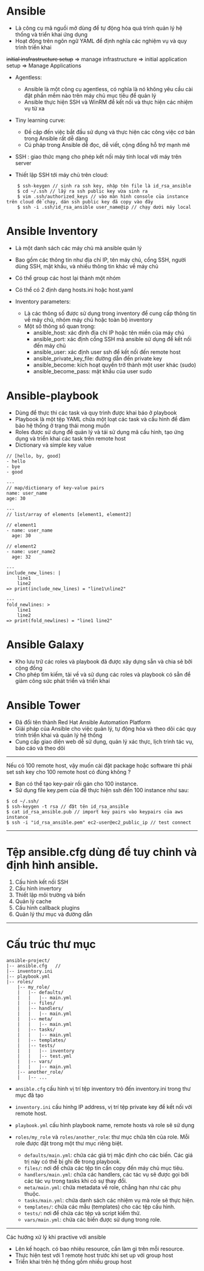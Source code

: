 # Ansible
- Là công cụ mã nguồi mở dùng để tự động hóa quá trình quản lý hệ thống và triển khai ứng dụng 
- Hoạt động trên ngôn ngữ YAML để định nghĩa các nghiệm vụ và quy trình triển khai

~~initial insfrastructure setup~~ => manage infrastructure => initial application setup => Manage Applications

- Agentless:
    + Ansible là một công cụ agentless, có nghĩa là nó không yêu cầu cài đặt phần mềm nào trên máy chủ mục tiêu để quản lý
    + Ansible thực hiện SSH và WinRM để kết nối và thực hiện các nhiệm vụ từ xa
- Tiny learning curve:
    + Đề cập đến việc bắt đầu sử dụng và thực hiện các công việc cơ bản trong Ansible rất dễ dàng
    + Cú pháp trong Ansible dễ đọc, dễ viết, cộng đồng hỗ trợ mạnh mẽ

- SSH : giao thức mạng cho phép kết nối máy tính local với máy trên server
- Thiết lập SSH tới máy chủ trên cloud:
```
    $ ssh-keygen // sinh ra ssh key, nhập tên file là id_rsa_ansible
    $ cd ~/.ssh // lấy ra ssh public key vừa sinh ra
    $ vim .ssh/authorized_keys // vào màn hình console của instance trên cloud để chạy, dán ssh public key đã copy vào đây
    $ ssh -i .ssh/id_rsa_ansible user_name@ip // chạy dưới máy local
```

# Ansible Inventory
- Là một danh sách các máy chủ mà ansible quản lý
- Bao gồm các thông tin như địa chỉ IP, tên máy chủ, cổng SSH, người dùng SSH, mật khẩu, và nhiều thông tin khác về máy chủ
- Có thể group các host lại thành một nhóm
- Có thể có 2 định dạng hosts.ini hoặc host.yaml 

- Inventory parameters: 
    + Là các thông số được sử dụng trong inventory để cung cấp thông tin về máy chủ, nhóm máy chủ hoặc toàn bộ inventory
    + Một số thông số quan trọng:
        + ansible_host: xác định địa chỉ IP hoặc tên miền của máy chủ
        + ansible_port: xác định cổng SSH mà ansible sử dụng để kết nối đến máy chủ
        + ansible_user: xác định user ssh để kết nối đến remote host
        + ansible_private_key_file: đường dẫn đến private key
        + ansible_become: kích hoạt quyền trở thành một user khác (sudo)
        + ansible_become_pass: mật khẩu của user sudo


# Ansible-playbook
- Dùng để thực thi các task và quy trình được khai báo ở playbook
- Playbook là một tệp YAML chứa một loạt các task và cấu hình để đảm bảo hệ thống ở trạng thái mong muốn
- Roles được sử dụng để quản lý và tái sử dụng mã cấu hình, tạo ứng dụng và triển khai các task trên remote host
- Dictionary và simple key value 

```
// [hello, by, good]
- hello 
- bye
- good

---
// map/dictionary of key-value pairs
name: user_name
age: 30

---
// list/array of elements [element1, element2]

// element1
- name: user_name
  age: 30

// element2
- name: user_name2
  age: 32 

---
include_new_lines: |
    line1
    line2
=> print(include_new_lines) = "line1\nline2"

---
fold_newlines: >
    line1
    line2
=> print(fold_newlines) = "line1 line2"

```

# Ansible Galaxy 
- Kho lưu trữ các roles và playbook đã được xây dựng sẵn và chia sẻ bởi cộng đồng
- Cho phép tìm kiếm, tải về và sử dụng các roles và playbook có sẵn để giảm công sức phát triển và triển khai

# Ansible Tower
- Đã đổi tên thành Red Hat Ansible Automation Platform
- Giải pháp của Ansible cho việc quản lý, tự động hóa và theo dõi các quy trình triển khai và quản lý hệ thống
- Cung cấp giao diện web dễ sử dụng, quản lý xác thực, lịch trình tác vụ, báo cáo và theo dõi

---
Nếu có 100 remote host, vậy muốn cài đặt package hoặc software thì phải set ssh key cho 100 remote host có đúng không ?

- Bạn có thể tạo key-pair rồi gán cho 100 instance.
- Sử dụng file key.pem của để thực hiện ssh đến 100 instance như sau:

```
$ cd ~/.ssh/
$ ssh-keygen -t rsa // đặt tên id_rsa_ansible
$ cat id_rsa_ansible.pub // import key pairs vào keypairs của aws instance
$ ssh -i "id_rsa_ansible.pem" ec2-user@ec2_public_ip // test connect
```

---
# Tệp ansible.cfg dùng để tuy chỉnh và định hình ansible.
1. Cấu hình kết nối SSH
2. Cấu hình invertory
3. Thiết lập môi trường và biến
4. Quản lý cache
5. Cấu hình callback plugins
6. Quản lý thư mục và đường dẫn

---
# Cấu trúc thư mục 

```
ansible-project/
|-- ansible.cfg   //
|-- inventory.ini
|-- playbook.yml
|-- roles/
    |-- my_role/
    |   |-- defaults/
    |   |   |-- main.yml
    |   |-- files/
    |   |-- handlers/
    |   |   |-- main.yml
    |   |-- meta/
    |   |   |-- main.yml
    |   |-- tasks/
    |   |   |-- main.yml
    |   |-- templates/
    |   |-- tests/
    |   |   |-- inventory
    |   |   |-- test.yml
    |   |-- vars/
    |   |   |-- main.yml
    |-- another_role/
    |   |-- ...
```

- `ansible.cfg` cấu hình vị trí tệp inventory trỏ đến inventory.ini trong thư mục đã tạo
- `inventory.ini` cấu hinhg IP address, vị trí tệp private key để kết nối với remote host.
- `playbook.yml` cấu hình playbook name, remote hosts và role sẽ sử dụng

- `roles/my_role` và `roles/another_role`: thư mục chứa tên của role. Mỗi role được đặt trong một thư mục riêng biệt.
    + `defaults/main.yml`: chứa các giá trị mặc định cho các biến. Các giá trị này có thể bị ghi đè trong playbook.
    + `files/`: nơi để chứa các tệp tin cần copy đến máy chủ mục tiêu.
    + `handlers/main.yml`: chứa các handlers, các tác vụ sẽ được gọi bởi các tác vụ trong tasks khi có sự thay đổi.
    + `meta/main.yml`: chứa metadata về role, chẳng hạn như các phụ thuộc.
    + `tasks/main.yml`: chứa danh sách các nhiệm vụ mà role sẽ thực hiện.
    + `templates/`: chứa các mẫu (templates) cho các tệp cấu hình.
    + `tests/`: nơi để chứa các tệp và script kiểm thử.
    + `vars/main.yml`: chứa các biến được sử dụng trong role.


---
Các hướng xử lý khi practive với ansible
- Lên kế hoạch. có bao nhiêu resource, cần làm gì trên mỗi resource. 
- Thực hiện test với 1 remote host trước khi set up với group host
- Triển khai trên hệ thống gồm nhiều group host
